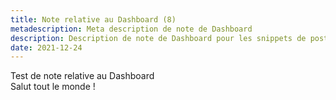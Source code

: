 ```yaml
---
title: Note relative au Dashboard (8)
metadescription: Meta description de note de Dashboard
description: Description de note de Dashboard pour les snippets de posts
date: 2021-12-24
---
```


Test de note relative au Dashboard  
Salut tout le monde !
